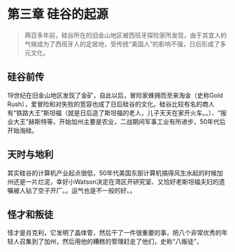 # 第三章 硅谷的起源
>两百多年前，硅谷所在的旧金山地区被西班牙探险家所发现，由于其宜人的气候成为了西班牙人的定居地，受传统“美国人”的影响不强，日后形成了多元文化。


## 硅谷前传
19世纪在旧金山地区发现了金矿，自此以后，冒险家蜂拥而至来淘金（史称Gold Rush），爱冒险和对失败的宽容也成了日后硅谷的文化。硅谷比较有名的商人有“铁路大王”斯坦福（就是日后造了斯坦福的老人，儿子天天在家开火车。。）、“报业大王”赫斯特等，开始加州主要是农业，二战期间军事工业有所进步，50年代后开始淘硅。

## 天时与地利
其实硅谷的计算机产业起点很低，50年代美国东部计算机搞得风生水起的时候加州还是一片烂泥，幸好小Watson决定在湾区开研究室、又恰好老斯坦福夫妇的遗嘱被人钻了空子开厂。。运气也是不一般的好。。

## 怪才和叛徒
怪才是肖克利，它发明了晶体管，然后干了一件很重要的事，把八个非常优秀的年轻人召集到了加州，然后用他的糟糕的管理赶走了他们，史称“八叛徒”，